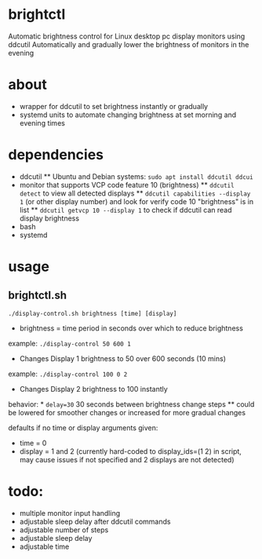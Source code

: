 # brightctl
  Automatic brightness control for Linux desktop pc display monitors using ddcutil
  Automatically and gradually lower the brightness of monitors in the evening

# about
  * wrapper for ddcutil to set brightness instantly or gradually
  * systemd units to automate changing brightness at set morning and evening times

# dependencies
  * ddcutil
  ** Ubuntu and Debian systems: ```sudo apt install ddcutil ddcui```
  * monitor that supports VCP code feature 10 (brightness)
  ** ```ddcutil detect``` to view all detected displays
  ** ```ddcutil capabilities --display 1``` (or other display number) and look for verify code 10 "brightness" is in list
  ** ```ddcutil getvcp 10 --display 1``` to check if ddcutil can read display brightness
  * bash
  * systemd

# usage
  ## brightctl.sh
  ```./display-control.sh brightness [time] [display]```
  * brightness = time period in seconds over which to reduce brightness

  example: ```./display-control 50 600 1```
  * Changes Display 1 brightness to 50 over 600 seconds (10 mins)

  example: ```./display-control 100 0 2```
  * Changes Display 2 brightness to 100 instantly

  behavior:
    * ```delay=30``` 30 seconds between brightness change steps
    ** could be lowered for smoother changes or increased for more gradual changes

  defaults if no time or display arguments given:
  * time = 0
  * display = 1 and 2 (currently hard-coded to display_ids=(1 2) in script, may cause issues if not specified and 2 displays are not detected)

# todo:
  * multiple monitor input handling
  * adjustable sleep delay after ddcutil commands
  * adjustable number of steps
  * adjustable sleep delay
  * adjustable time
